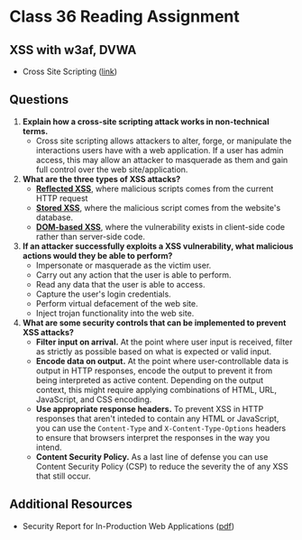 # Class 36 Reading Assignment

## XSS with w3af, DVWA
- Cross Site Scripting ([link]())

## Questions
1. **Explain how a cross-site scripting attack works in non-technical terms.**
    - Cross site scripting allows attackers to alter, forge, or manipulate the interactions users have with a web application. If a user has admin access, this may allow an attacker to masquerade as them and gain full control over the web site/application.
2. **What are the three types of XSS attacks?**
    - **[Reflected XSS](https://portswigger.net/web-security/cross-site-scripting#reflected-cross-site-scripting)**, where malicious scripts comes from the current HTTP request
    - **[Stored XSS](https://portswigger.net/web-security/cross-site-scripting#stored-cross-site-scripting)**, where the malicious script comes from the website's database.
    - **[DOM-based XSS](https://portswigger.net/web-security/cross-site-scripting#dom-based-cross-site-scripting)**, where the vulnerability exists in client-side code rather than server-side code.
3. **If an attacker successfully exploits a XSS vulnerability, what malicious actions would they be able to perform?**
    - Impersonate or masquerade as the victim user.
    - Carry out any action that the user is able to perform.
    - Read any data that the user is able to access.
    - Capture the user's login credentials.
    - Perform virtual defacement of the web site.
    - Inject trojan functionality into the web site.
4. **What are some security controls that can be implemented to prevent XSS attacks?**
    - **Filter input on arrival.** At the point where user input is received, filter as strictly as possible based on what is expected or valid input.
    - **Encode data on output.** At the point where user-controllable data is output in HTTP responses, encode the output to prevent it from being interpreted as active content. Depending on the output context, this might require applying combinations of HTML, URL, JavaScript, and CSS encoding.
    - **Use appropriate response headers.** To prevent XSS in HTTP responses that aren't inteded to contain any HTML or JavaScript, you can use the `Content-Type` and `X-Content-Type-Options` headers to ensure that browsers interpret the responses in the way you intend.
    - **Content Security Policy.** As a last line of defense you can use Content Security Policy (CSP) to reduce the severity the of any XSS that still occur.


## Additional Resources

- Security Report for In-Production Web Applications ([pdf](https://www.rapid7.com/globalassets/_pdfs/whitepaperguide/rapid7-tcell-application-security-report.pdf))

